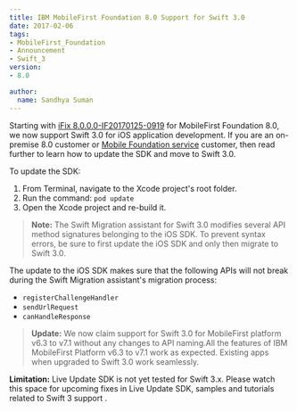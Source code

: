 ```yaml
---
title: IBM MobileFirst Foundation 8.0 Support for Swift 3.0
date: 2017-02-06
tags:
- MobileFirst_Foundation
- Announcement
- Swift_3
version:
- 8.0

author:
  name: Sandhya Suman
---
```


Starting with [iFix 8.0.0.0-IF20170125-0919]({{site.baseurl}}/blog/2017/02/01/8-0-ifix-release/) for MobileFirst Foundation 8.0, we now support Swift 3.0 for iOS application development.
If you are an on-premise 8.0 customer or [Mobile Foundation service](https://console.bluemix.net/catalog/services/mobile-foundation) customer, then read further to learn how to update the SDK and move to Swift 3.0.

To update the SDK:

1. From Terminal, navigate to the Xcode project's root folder.
2. Run the command: `pod update`
3. Open the Xcode project and re-build it.

> **Note:** The Swift Migration assistant for Swift 3.0 modifies several API method signatures belonging to the iOS SDK. To prevent syntax errors, be sure to first update the iOS SDK and only then migrate to Swift 3.0.

The update to the iOS SDK makes sure that the following APIs will not break during the Swift Migration assistant's migration process:

* `registerChallengeHandler`
* `sendUrlRequest`
* `canHandleResponse`

> **Update:** We now claim support for Swift 3.0 for MobileFirst platform v6.3 to v7.1 without any changes to API naming.All the features of IBM MobileFirst Platform v6.3 to v7.1 work as expected. Existing apps when upgraded to Swift 3.0 work seamlessly.

**Limitation:** Live Update SDK is not yet tested for Swift 3.x. Please watch this space for upcoming fixes in Live Update SDK, samples and tutorials related to Swift 3 support .
